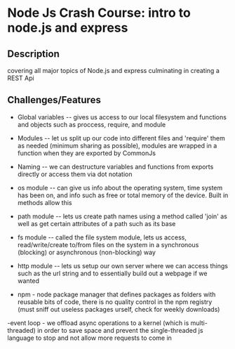 # Node Js Crash Course: intro to node.js and express

## Description
covering all major topics of Node.js and express culminating in creating a REST Api

## Challenges/Features

- Global variables -- gives us access to our local filesystem and functions and objects such as proccess, require, and module 

- Modules -- let us split up our code into different files and 'require' them as needed (minimum sharing as possible), modules are wrapped in a function when they are exported by CommonJs

- Naming -- we can destructure variables and functions from exports directly or access them via dot notation

- os module -- can give us info about the operating system, time system has been on, and info such as free or total memory of the device. Built in methods allow this

- path module -- lets us create path names using a method called 'join' as well as get certain attributes of a path such as its base

- fs module -- called the file system module, lets us access, read/write/create to/from files on the system in a synchronous (blocking) or asynchronous (non-blocking) way

- http module -- lets us setup our own server where we can access things such as the url string and to essentially build out a webpage if we wanted 

- npm - node package manager that defines packages as folders with reusable bits of code, there is no quality control in the npm registry (must sniff out useless packages urself, check for weekly downloads)

-event loop - we offload async operations to a kernel (which is multi-threaded) in order to save space and prevent the single-threaded js language to stop and not allow more requests to come in






